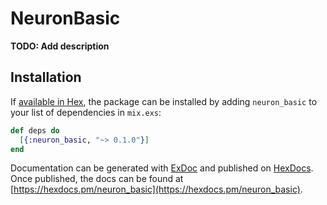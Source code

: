 # NeuronBasic

**TODO: Add description**

## Installation

If [available in Hex](https://hex.pm/docs/publish), the package can be installed
by adding `neuron_basic` to your list of dependencies in `mix.exs`:

```elixir
def deps do
  [{:neuron_basic, "~> 0.1.0"}]
end
```

Documentation can be generated with [ExDoc](https://github.com/elixir-lang/ex_doc)
and published on [HexDocs](https://hexdocs.pm). Once published, the docs can
be found at [https://hexdocs.pm/neuron_basic](https://hexdocs.pm/neuron_basic).

